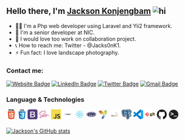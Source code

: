 ## Hello there, I'm [Jackson Konjengbam](https://jackportfolio.ga) <img src="https://user-images.githubusercontent.com/1303154/88677602-1635ba80-d120-11ea-84d8-d263ba5fc3c0.gif" width="28px" alt="hi">

- 👨‍💻 I'm a Php web developer using Laravel and Yii2 framework.
- 🏢 I'm a senior developer at NIC.
- 🔧 I would love too work on collaboration project.
- 📞 How to reach me: Twitter - @Jacks0nK1.
- ⚡ Fun fact: I love landscape photography.

### Contact me:

[![Website Badge](https://img.shields.io/badge/-Portfolio-8E44AD?style=flat)](https://jacksonkonjengbam.000webhostapp.com/) 
[![LinkedIn Badge](https://img.shields.io/badge/-Jackson%20Konjengbam-1ca0f1?style=flat&labelColor=1ca0f1&logo=linkedin&logoColor=white&link=https://twitter.com/Jacks0nK1)](https://linkedin.com/in/jackson-konjengbam/)
[![Twitter Badge](https://img.shields.io/badge/-@Jacks0nK1-1ca0f1?style=flat&labelColor=1ca0f1&logo=twitter&logoColor=white&link=https://twitter.com/Jacks0nK1)](https://twitter.com/intent/follow?original_referer=https://github.com/JacksonK52&screen_name=Jacks0nK1) 
[![Gmail Badge](https://img.shields.io/badge/-jacksonkonjengbam-c0392b?style=flat&labelColor=c0392b&logo=gmail&logoColor=white)](mailto:jacksonkonjengbam@gmail.com)

### Language & Technologies

<img align="left" alt="HTML5" width="26px" style="margin-right: 2px" src="https://raw.githubusercontent.com/github/explore/80688e429a7d4ef2fca1e82350fe8e3517d3494d/topics/html/html.png" />
<img align="left" alt="CSS3" width="26px" style="margin-right: 2px" src="https://raw.githubusercontent.com/github/explore/80688e429a7d4ef2fca1e82350fe8e3517d3494d/topics/css/css.png" /> 
<img align="left" alt="Bootstrap" width="26px" style="margin-right: 5px" src="https://raw.githubusercontent.com/github/explore/80688e429a7d4ef2fca1e82350fe8e3517d3494d/topics/bootstrap/bootstrap.png" />
<img align="left" alt="Sass" width="26px" style="margin-right: 5px" src="https://raw.githubusercontent.com/github/explore/80688e429a7d4ef2fca1e82350fe8e3517d3494d/topics/sass/sass.png" />
<img align="left" alt="JavaScript" width="26px" style="margin-right: 5px" src="https://raw.githubusercontent.com/github/explore/80688e429a7d4ef2fca1e82350fe8e3517d3494d/topics/javascript/javascript.png" />
<img align="left" alt="JQuery" width="26px" style="margin-right: 5px" src="https://raw.githubusercontent.com/github/explore/80688e429a7d4ef2fca1e82350fe8e3517d3494d/topics/jquery/jquery.png" />
<img align="left" alt="React" width="26px" style="margin-right: 5px" src="https://raw.githubusercontent.com/github/explore/80688e429a7d4ef2fca1e82350fe8e3517d3494d/topics/react/react.png" />
<img align="left" alt="Php" width="26px" style="margin-right: 5px" src="https://raw.githubusercontent.com/github/explore/80688e429a7d4ef2fca1e82350fe8e3517d3494d/topics/php/php.png" />
<img align="left" alt="Yii2" width="26px" style="margin-right: 5px" src="https://raw.githubusercontent.com/github/explore/80688e429a7d4ef2fca1e82350fe8e3517d3494d/topics/yii/yii.png" />
<img align="left" alt="MySql" width="26px" style="margin-right: 5px" src="https://raw.githubusercontent.com/github/explore/80688e429a7d4ef2fca1e82350fe8e3517d3494d/topics/mysql/mysql.png" />
<img align="left" alt="Postgresql" width="26px" style="margin-right: 5px" src="https://raw.githubusercontent.com/github/explore/80688e429a7d4ef2fca1e82350fe8e3517d3494d/topics/postgresql/postgresql.png" />
<img align="left" alt="vscode" width="26px" style="margin-right: 5px" src="https://raw.githubusercontent.com/github/explore/80688e429a7d4ef2fca1e82350fe8e3517d3494d/topics/visual-studio-code/visual-studio-code.png" />
<img align="left" alt="Git" width="26px" style="margin-right: 5px" src="https://raw.githubusercontent.com/github/explore/80688e429a7d4ef2fca1e82350fe8e3517d3494d/topics/git/git.png" />
<img align="left" alt="GitHub" width="26px" style="margin-right: 5px" src="https://raw.githubusercontent.com/github/explore/78df643247d429f6cc873026c0622819ad797942/topics/github/github.png" />
<img align="left" alt="Terminal" width="26px" style="margin-right: 5px" src="https://raw.githubusercontent.com/github/explore/80688e429a7d4ef2fca1e82350fe8e3517d3494d/topics/terminal/terminal.png" />

<br><br>

[![Jackson's GitHub stats](https://github-readme-stats.vercel.app/api?username=JacksonK52&show_icons=true&theme=merko)](https://github.com/JacksonK52/github-readme-stats)
